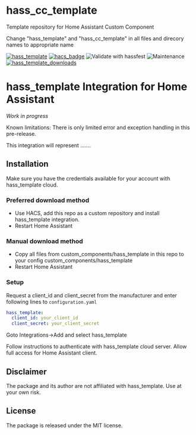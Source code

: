 # hass_cc_template

Template repository for Home Assistant Custom Component

Change "hass_template" and "hass_cc_template" in all files and direcory names to appropriate name

[![hass_template](https://img.shields.io/github/v/release/astrandb/hass_cc_template)](https://github.com/astrandb/hass_cc_template/releases/latest) [![hacs_badge](https://img.shields.io/badge/HACS-Custom-orange.svg)](https://github.com/hacs/integration) ![Validate with hassfest](https://github.com/astrandb/hass_cc_template/workflows/Validate%20with%20hassfest/badge.svg) ![Maintenance](https://img.shields.io/maintenance/yes/2021.svg) [![hass_template_downloads](https://img.shields.io/github/downloads/astrandb/hass_cc_template/total)](https://github.com/astrandb/hass_cc_template)

# hass_template Integration for Home Assistant

_Work in progress_

Known limitations: There is only limited error and exception handling in this pre-release.

This integration will represent .......

## Installation

Make sure you have the credentials available for your account with hass_template cloud.

### Preferred download method

- Use HACS, add this repo as a custom repository and install hass_template integration.
- Restart Home Assistant

### Manual download method

- Copy all files from custom_components/hass_template in this repo to your config custom_components/hass_template
- Restart Home Assistant

### Setup

Request a client_id and client_secret from the manufacturer and
enter following lines to `configuration.yaml`

```yaml
hass_template:
  client_id: your_client_id
  client_secret: your_client_secret
```

Goto Integrations->Add and select hass_template

Follow instructions to authenticate with hass_template cloud server. Allow full access for Home Assistant client.

## Disclaimer

The package and its author are not affiliated with hass_template. Use at your own risk.

## License

The package is released under the MIT license.
